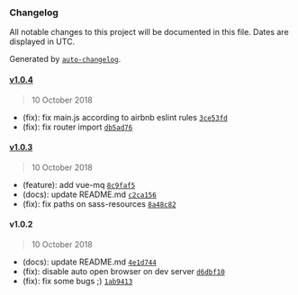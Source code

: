 ### Changelog

All notable changes to this project will be documented in this file. Dates are displayed in UTC.

Generated by [`auto-changelog`](https://github.com/CookPete/auto-changelog).

#### [v1.0.4](https://github.com/ddosdor/vue-sh-default-template/compare/v1.0.3...v1.0.4)

> 10 October 2018

- (fix): fix main.js according to airbnb eslint rules [`3ce53fd`](https://github.com/ddosdor/vue-sh-default-template/commit/3ce53fddc28b6eb2ca9b54406a4671a622f8a5dd)
- (fix): fix router import [`db5ad76`](https://github.com/ddosdor/vue-sh-default-template/commit/db5ad76d83e8952982c34484ebc6a74ade051bf2)

#### [v1.0.3](https://github.com/ddosdor/vue-sh-default-template/compare/v1.0.2...v1.0.3)

> 10 October 2018

- (feature): add vue-mq [`8c9faf5`](https://github.com/ddosdor/vue-sh-default-template/commit/8c9faf5b7e721fcd2f9e19579ebb7ee5b0443f4b)
- (docs): update README.md [`c2ca156`](https://github.com/ddosdor/vue-sh-default-template/commit/c2ca156e8f17384728393e911981ad6c8f123318)
- (fix): fix paths on sass-resources [`8a48c82`](https://github.com/ddosdor/vue-sh-default-template/commit/8a48c82cebf3c37b3391ed199836176bafc6cfda)

#### v1.0.2

> 10 October 2018

- (docs): update README.md [`4e1d744`](https://github.com/ddosdor/vue-sh-default-template/commit/4e1d7444123d095d435ee0c9391dccd55c6ba5d4)
- (fix): disable auto open browser on dev server [`d6dbf10`](https://github.com/ddosdor/vue-sh-default-template/commit/d6dbf10c65212f60b1869ae60bb53518ccfc7d91)
- (fix): fix some bugs ;) [`1ab9413`](https://github.com/ddosdor/vue-sh-default-template/commit/1ab9413a231acb08b6b52b1b868886d5d07abfdc)
